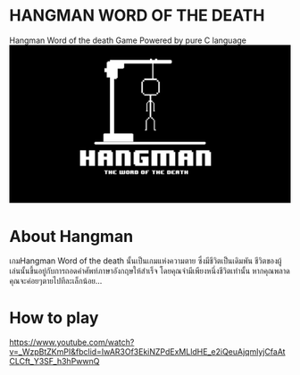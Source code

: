 # HANGMAN WORD OF THE DEATH
Hangman Word of the death Game  Powered by pure C language
![](img/header.jpg)

# About Hangman
เกมHangman Word of the death นั้นเป็นเกมแห่งความตาย ซึ่งมีชีวิตเป็นเดิมพัน
ชีวิตของผู้เล่นนั้นขึ้นอยู่กับการถอดคำศัพท์ภาษาอังกฤษให้สำเร็จ โดยคุณจำมีเพียงหนึ่งชีวิตเท่านั้น หากคุณพลาด
คุณจะค่อยๆตายไปทีละเล็กน้อย...

# How to play
https://www.youtube.com/watch?v=_WzpBtZKmPI&fbclid=IwAR3Of3EkiNZPdExMLldHE_e2iQeuAjqmlyjCfaAtCLCft_Y3SF_h3hPwwnQ
 
